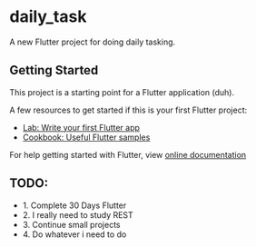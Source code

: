 # daily_task

A new Flutter project for doing daily tasking.

## Getting Started

This project is a starting point for a Flutter application (duh).

A few resources to get started if this is your first Flutter project:

- [Lab: Write your first Flutter app](https://flutter.dev/docs/get-started/codelab)
- [Cookbook: Useful Flutter samples](https://flutter.dev/docs/cookbook)

For help getting started with Flutter, view
[online documentation](https://flutter.dev/docs)

## TODO:
<ul>
  <li>1. Complete 30 Days Flutter</li>
  <li>2. I really need to study REST</li>
  <li>3. Continue small projects</li>
  <li>4. Do whatever i need to do</li>
</ul>
